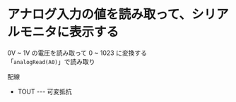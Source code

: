 # アナログ入力の値を読み取って、シリアルモニタに表示する  

0V ~ 1V の電圧を読み取って 0 ~ 1023 に変換する  
「`analogRead(A0)`」で読み取り 

配線
 * TOUT --- 可変抵抗
